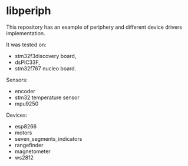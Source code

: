 # libperiph

This repository has an example of periphery and different device drivers implementation.

It was tested on:
- stm32f3discovery board,
- dsPIC33F,
- stm32f767 nucleo board.

Sensors:
- encoder
- stm32 temperature sensor
- mpu9250

Devices:
- esp8266
- motors
- seven_segments_indicators
- rangefinder
- magnetometer
- ws2812
